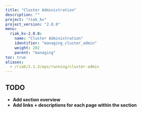 ```yaml
---
title: "Cluster Administration"
description: ""
project: "riak_kv"
project_version: "2.0.0"
menu:
  riak_kv-2.0.0:
    name: "Cluster Administration"
    identifier: "managing_cluster_admin"
    weight: 202
    parent: "managing"
toc: true
aliases:
  - /riak/2.1.3/ops/running/cluster-admin
---
```


## TODO

- **Add section overview**
- **Add links + descriptions for each page within the section**
